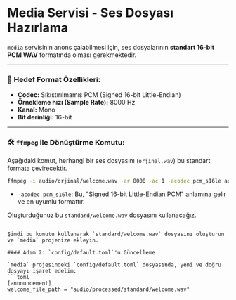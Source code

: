 # Media Servisi - Ses Dosyası Hazırlama

`media` servisinin anons çalabilmesi için, ses dosyalarının **standart 16-bit PCM WAV** formatında olması gerekmektedir.

---
### 🎯 Hedef Format Özellikleri:

*   **Codec:** Sıkıştırılmamış PCM (Signed 16-bit Little-Endian)
*   **Örnekleme hızı (Sample Rate):** 8000 Hz
*   **Kanal:** Mono
*   **Bit derinliği:** 16-bit

---
### 🛠️ `ffmpeg` ile Dönüştürme Komutu:

Aşağıdaki komut, herhangi bir ses dosyasını (`orjinal.wav`) bu standart formata çevirecektir.

```bash
ffmpeg -i audio/orjinal/welcome.wav -ar 8000 -ac 1 -acodec pcm_s16le audio/processed/standard/welcome.wav
```
*   `-acodec pcm_s16le`: Bu, "Signed 16-bit Little-Endian PCM" anlamına gelir ve en uyumlu formattır.

Oluşturduğunuz bu `standard/welcome.wav` dosyasını kullanacağız.
```

Şimdi bu komutu kullanarak `standard/welcome.wav` dosyasını oluşturun ve `media` projenize ekleyin.

#### Adım 2: `config/default.toml`'u Güncelleme

`media` projesindeki `config/default.toml` dosyasında, yeni ve doğru dosyayı işaret edelim:
```toml
[announcement]
welcome_file_path = "audio/processed/standard/welcome.wav"
```
